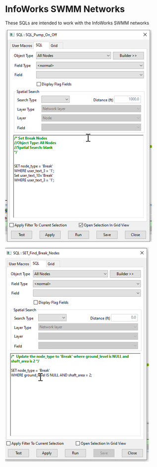 # InfoWorks SWMM Networks
These SQLs are intended to work with the InfoWorks SWMM networks

![Alt text](image.png)

![Alt text](image-1.png)